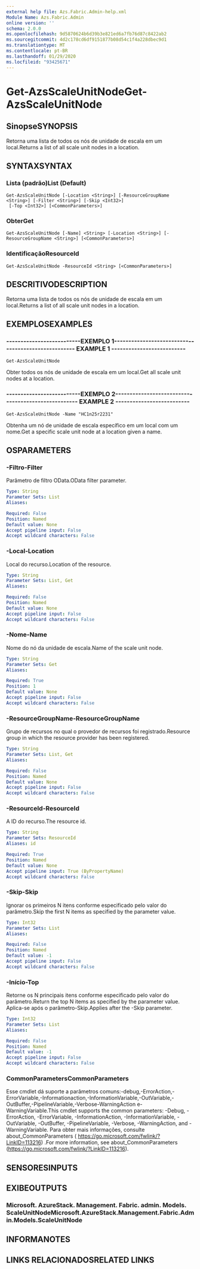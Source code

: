 ```yaml
---
external help file: Azs.Fabric.Admin-help.xml
Module Name: Azs.Fabric.Admin
online version: ''
schema: 2.0.0
ms.openlocfilehash: 9d5870624b6d39b3e821ed6a7fb76d87c8422ab2
ms.sourcegitcommit: 4d2c178cd6df9151877b08d54c1f4a228dbec9d1
ms.translationtype: MT
ms.contentlocale: pt-BR
ms.lasthandoff: 01/29/2020
ms.locfileid: "93425671"
---
```

# <span data-ttu-id="a363c-101">Get-AzsScaleUnitNode</span><span class="sxs-lookup"><span data-stu-id="a363c-101">Get-AzsScaleUnitNode</span></span>

## <span data-ttu-id="a363c-102">Sinopse</span><span class="sxs-lookup"><span data-stu-id="a363c-102">SYNOPSIS</span></span>
<span data-ttu-id="a363c-103">Retorna uma lista de todos os nós de unidade de escala em um local.</span><span class="sxs-lookup"><span data-stu-id="a363c-103">Returns a list of all scale unit nodes in a location.</span></span>

## <span data-ttu-id="a363c-104">SYNTAX</span><span class="sxs-lookup"><span data-stu-id="a363c-104">SYNTAX</span></span>

### <span data-ttu-id="a363c-105">Lista (padrão)</span><span class="sxs-lookup"><span data-stu-id="a363c-105">List (Default)</span></span>
```
Get-AzsScaleUnitNode [-Location <String>] [-ResourceGroupName <String>] [-Filter <String>] [-Skip <Int32>]
 [-Top <Int32>] [<CommonParameters>]
```

### <span data-ttu-id="a363c-106">Obter</span><span class="sxs-lookup"><span data-stu-id="a363c-106">Get</span></span>
```
Get-AzsScaleUnitNode [-Name] <String> [-Location <String>] [-ResourceGroupName <String>] [<CommonParameters>]
```

### <span data-ttu-id="a363c-107">Identificação</span><span class="sxs-lookup"><span data-stu-id="a363c-107">ResourceId</span></span>
```
Get-AzsScaleUnitNode -ResourceId <String> [<CommonParameters>]
```

## <span data-ttu-id="a363c-108">DESCRITIVO</span><span class="sxs-lookup"><span data-stu-id="a363c-108">DESCRIPTION</span></span>
<span data-ttu-id="a363c-109">Retorna uma lista de todos os nós de unidade de escala em um local.</span><span class="sxs-lookup"><span data-stu-id="a363c-109">Returns a list of all scale unit nodes in a location.</span></span>

## <span data-ttu-id="a363c-110">EXEMPLOS</span><span class="sxs-lookup"><span data-stu-id="a363c-110">EXAMPLES</span></span>

### <span data-ttu-id="a363c-111">--------------------------EXEMPLO 1--------------------------</span><span class="sxs-lookup"><span data-stu-id="a363c-111">-------------------------- EXAMPLE 1 --------------------------</span></span>
```
Get-AzsScaleUnitNode
```

<span data-ttu-id="a363c-112">Obter todos os nós de unidade de escala em um local.</span><span class="sxs-lookup"><span data-stu-id="a363c-112">Get all scale unit nodes at a location.</span></span>

### <span data-ttu-id="a363c-113">--------------------------EXEMPLO 2--------------------------</span><span class="sxs-lookup"><span data-stu-id="a363c-113">-------------------------- EXAMPLE 2 --------------------------</span></span>
```
Get-AzsScaleUnitNode -Name "HC1n25r2231"
```

<span data-ttu-id="a363c-114">Obtenha um nó de unidade de escala específico em um local com um nome.</span><span class="sxs-lookup"><span data-stu-id="a363c-114">Get a specific scale unit node at a location given a name.</span></span>

## <span data-ttu-id="a363c-115">OS</span><span class="sxs-lookup"><span data-stu-id="a363c-115">PARAMETERS</span></span>

### <span data-ttu-id="a363c-116">-Filtro</span><span class="sxs-lookup"><span data-stu-id="a363c-116">-Filter</span></span>
<span data-ttu-id="a363c-117">Parâmetro de filtro OData.</span><span class="sxs-lookup"><span data-stu-id="a363c-117">OData filter parameter.</span></span>

```yaml
Type: String
Parameter Sets: List
Aliases: 

Required: False
Position: Named
Default value: None
Accept pipeline input: False
Accept wildcard characters: False
```

### <span data-ttu-id="a363c-118">-Local</span><span class="sxs-lookup"><span data-stu-id="a363c-118">-Location</span></span>
<span data-ttu-id="a363c-119">Local do recurso.</span><span class="sxs-lookup"><span data-stu-id="a363c-119">Location of the resource.</span></span>

```yaml
Type: String
Parameter Sets: List, Get
Aliases: 

Required: False
Position: Named
Default value: None
Accept pipeline input: False
Accept wildcard characters: False
```

### <span data-ttu-id="a363c-120">-Nome</span><span class="sxs-lookup"><span data-stu-id="a363c-120">-Name</span></span>
<span data-ttu-id="a363c-121">Nome do nó da unidade de escala.</span><span class="sxs-lookup"><span data-stu-id="a363c-121">Name of the scale unit node.</span></span>

```yaml
Type: String
Parameter Sets: Get
Aliases: 

Required: True
Position: 1
Default value: None
Accept pipeline input: False
Accept wildcard characters: False
```

### <span data-ttu-id="a363c-122">-ResourceGroupName</span><span class="sxs-lookup"><span data-stu-id="a363c-122">-ResourceGroupName</span></span>
<span data-ttu-id="a363c-123">Grupo de recursos no qual o provedor de recursos foi registrado.</span><span class="sxs-lookup"><span data-stu-id="a363c-123">Resource group in which the resource provider has been registered.</span></span>

```yaml
Type: String
Parameter Sets: List, Get
Aliases: 

Required: False
Position: Named
Default value: None
Accept pipeline input: False
Accept wildcard characters: False
```

### <span data-ttu-id="a363c-124">-ResourceId</span><span class="sxs-lookup"><span data-stu-id="a363c-124">-ResourceId</span></span>
<span data-ttu-id="a363c-125">A ID do recurso.</span><span class="sxs-lookup"><span data-stu-id="a363c-125">The resource id.</span></span>

```yaml
Type: String
Parameter Sets: ResourceId
Aliases: id

Required: True
Position: Named
Default value: None
Accept pipeline input: True (ByPropertyName)
Accept wildcard characters: False
```

### <span data-ttu-id="a363c-126">-Skip</span><span class="sxs-lookup"><span data-stu-id="a363c-126">-Skip</span></span>
<span data-ttu-id="a363c-127">Ignorar os primeiros N itens conforme especificado pelo valor do parâmetro.</span><span class="sxs-lookup"><span data-stu-id="a363c-127">Skip the first N items as specified by the parameter value.</span></span>

```yaml
Type: Int32
Parameter Sets: List
Aliases: 

Required: False
Position: Named
Default value: -1
Accept pipeline input: False
Accept wildcard characters: False
```

### <span data-ttu-id="a363c-128">-Início</span><span class="sxs-lookup"><span data-stu-id="a363c-128">-Top</span></span>
<span data-ttu-id="a363c-129">Retorne os N principais itens conforme especificado pelo valor do parâmetro.</span><span class="sxs-lookup"><span data-stu-id="a363c-129">Return the top N items as specified by the parameter value.</span></span>
<span data-ttu-id="a363c-130">Aplica-se após o parâmetro-Skip.</span><span class="sxs-lookup"><span data-stu-id="a363c-130">Applies after the -Skip parameter.</span></span>

```yaml
Type: Int32
Parameter Sets: List
Aliases: 

Required: False
Position: Named
Default value: -1
Accept pipeline input: False
Accept wildcard characters: False
```

### <span data-ttu-id="a363c-131">CommonParameters</span><span class="sxs-lookup"><span data-stu-id="a363c-131">CommonParameters</span></span>
<span data-ttu-id="a363c-132">Esse cmdlet dá suporte a parâmetros comuns:-debug,-ErrorAction,-ErrorVariable,-Informationaction,-InformationVariable,-OutVariable,-OutBuffer,-PipelineVariable,-Verbose-WarningAction e-WarningVariable.</span><span class="sxs-lookup"><span data-stu-id="a363c-132">This cmdlet supports the common parameters: -Debug, -ErrorAction, -ErrorVariable, -InformationAction, -InformationVariable, -OutVariable, -OutBuffer, -PipelineVariable, -Verbose, -WarningAction, and -WarningVariable.</span></span> <span data-ttu-id="a363c-133">Para obter mais informações, consulte about_CommonParameters ( https://go.microsoft.com/fwlink/?LinkID=113216) .</span><span class="sxs-lookup"><span data-stu-id="a363c-133">For more information, see about_CommonParameters (https://go.microsoft.com/fwlink/?LinkID=113216).</span></span>

## <span data-ttu-id="a363c-134">SENSORES</span><span class="sxs-lookup"><span data-stu-id="a363c-134">INPUTS</span></span>

## <span data-ttu-id="a363c-135">EXIBE</span><span class="sxs-lookup"><span data-stu-id="a363c-135">OUTPUTS</span></span>

### <span data-ttu-id="a363c-136">Microsoft. AzureStack. Management. Fabric. admin. Models. ScaleUnitNode</span><span class="sxs-lookup"><span data-stu-id="a363c-136">Microsoft.AzureStack.Management.Fabric.Admin.Models.ScaleUnitNode</span></span>

## <span data-ttu-id="a363c-137">INFORMA</span><span class="sxs-lookup"><span data-stu-id="a363c-137">NOTES</span></span>

## <span data-ttu-id="a363c-138">LINKS RELACIONADOS</span><span class="sxs-lookup"><span data-stu-id="a363c-138">RELATED LINKS</span></span>

